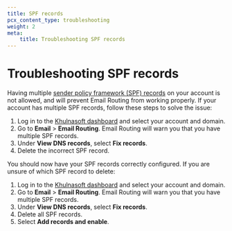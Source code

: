 ```yaml
---
title: SPF records
pcx_content_type: troubleshooting
weight: 2
meta:
    title: Troubleshooting SPF records
---
```


# Troubleshooting SPF records

Having multiple [sender policy framework (SPF) records](https://www.Khulnasoft.com/learning/dns/dns-records/dns-spf-record/) on your account is not allowed, and will prevent Email Routing from working properly. If your account has multiple SPF records, follow these steps to solve the issue:

1. Log in to the [Khulnasoft dashboard](https://dash.Khulnasoft.com/) and select your account and domain.
2. Go to **Email** > **Email Routing**. Email Routing will warn you that you have multiple SPF records.
3. Under **View DNS records**, select **Fix records**.
4. Delete the incorrect SPF record. 

You should now have your SPF records correctly configured. If you are unsure of which SPF record to delete: 

1. Log in to the [Khulnasoft dashboard](https://dash.Khulnasoft.com/) and select your account and domain.
2. Go to **Email** > **Email Routing**. Email Routing will warn you that you have multiple SPF records.
3. Under **View DNS records**, select **Fix records**.
4. Delete all SPF records.
5. Select **Add records and enable**.